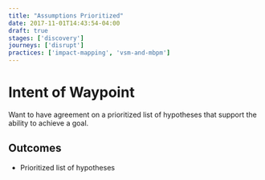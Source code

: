```yaml
---
title: "Assumptions Prioritized"
date: 2017-11-01T14:43:54-04:00
draft: true
stages: ['discovery']
journeys: ['disrupt']
practices: ['impact-mapping', 'vsm-and-mbpm']
---
```

# Intent of Waypoint
Want to have agreement on a prioritized list of hypotheses that support the ability to achieve a goal.

## Outcomes

- Prioritized list of hypotheses
